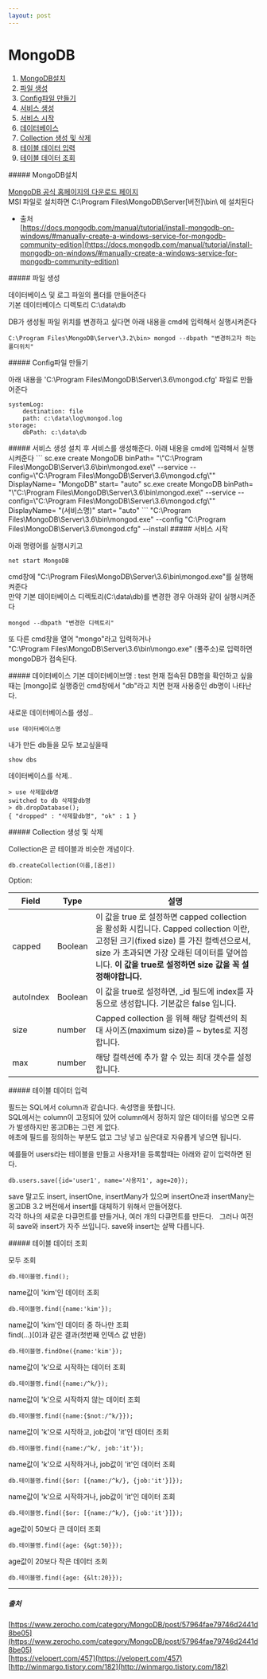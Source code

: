 ```yaml
---
layout: post
---
```


# MongoDB

1. [MongoDB설치](#no1)  
2. [파일 생성](#no2)  
3. [Config파일 만들기](#no3)  
4. [서비스 생성](#no4)  
5. [서비스 시작](#no5)  
6. [데이터베이스](#no6)   
7. [Collection 생성 및 삭제](#no7)  
8. [테이블 데이터 입력](#no8)  
9. [테이블 데이터 조회](#no9)  


<a name="no1"/>
##### MongoDB설치

[MongoDB 공식 홈페이지의 다운로드 페이지](https://www.mongodb.com/download-center?jmp=homepage#community)  
MSI 파일로 설치하면 C:\Program Files\MongoDB\Server\[버전]\bin\ 에 설치된다
- 출처  
[https://docs.mongodb.com/manual/tutorial/install-mongodb-on-windows/#manually-create-a-windows-service-for-mongodb-community-edition](https://docs.mongodb.com/manual/tutorial/install-mongodb-on-windows/#manually-create-a-windows-service-for-mongodb-community-edition)


<a name="no2"/>
##### 파일 생성

데이터베이스 및 로그 파일의 폴더를 만들어준다  
기본 데이터베이스 디렉토리 C:\data\db  

DB가 생성될 파일 위치를 변경하고 싶다면 아래 내용을 cmd에 입력해서 실행시켜준다  
```
C:\Program Files\MongoDB\Server\3.2\bin> mongod --dbpath "변경하고자 하는 폴더위치"
```


<a name="no3"/>
##### Config파일 만들기

아래 내용을 'C:\Program Files\MongoDB\Server\3.6\mongod.cfg' 파일로 만들어준다
```
systemLog:
    destination: file
    path: c:\data\log\mongod.log
storage:
    dbPath: c:\data\db
```


<a name="no4"/>
##### 서비스 생성
설치 후 서비스를 생성해준다.  
아래 내용을 cmd에 입력해서 실행시켜준다  
```
sc.exe create MongoDB binPath= "\"C:\Program Files\MongoDB\Server\3.6\bin\mongod.exe\" --service --config=\"C:\Program Files\MongoDB\Server\3.6\mongod.cfg\"" DisplayName= "MongoDB" start= "auto"
sc.exe create MongoDB binPath= "\"C:\Program Files\MongoDB\Server\3.6\bin\mongod.exe\" --service --config=\"C:\Program Files\MongoDB\Server\3.6\mongod.cfg\"" DisplayName= "(서비스명)" start= "auto"
```
"C:\Program Files\MongoDB\Server\3.6\bin\mongod.exe" --config "C:\Program Files\MongoDB\Server\3.6\mongod.cfg" --install


<a name="no5"/>
##### 서비스 시작  

아래 명령어를 실행시키고
```
net start MongoDB
```
cmd창에 "C:\Program Files\MongoDB\Server\3.6\bin\mongod.exe"를 실행해켜준다  
만약 기본 데이터베이스 디렉토리(C:\data\db)를 변경한 경우 아래와 같이 실행시켜준다  
```
mongod --dbpath "변경한 디렉토리"
```
또 다른 cmd창을 열어 "mongo"라고 입력하거나  
"C:\Program Files\MongoDB\Server\3.6\bin\mongo.exe" (풀주소)로 입력하면 mongoDB가 접속된다.


<a name="no6"/>
##### 데이터베이스
기본 데이터베이브명 : test  
현재 접속된 DB명을 확인하고 싶을때는 [mongo]로 실행중인 cmd창에서 "db"라고 치면 현재 사용중인 db명이 나타난다.  
  
새로운 데이터베이스를 생성..  
```
use 데이터베이스명
```
  
내가 만든 db들을 모두 보고싶을때  
```
show dbs
```
  
데이터베이스를 삭제..  
```
> use 삭제할db명
switched to db 삭제할db명
> db.dropDatabase();
{ "dropped" : "삭제할db명", "ok" : 1 }
```


<a name="no7"/>
##### Collection 생성 및 삭제  

Collection은 곧 테이블과 비슷한 개념이다.  

```
db.createCollection(이름,[옵션])
```

Option:  

Field | Type | 설명
--- | --- | ---
capped | Boolean | 이 값을 true 로 설정하면 capped collection 을 활성화 시킵니다. Capped collection 이란, 고정된 크기(fixed size) 를 가진 컬렉션으로서, size 가 초과되면 가장 오래된 데이터를 덮어씁니다. **이 값을 true로 설정하면 size 값을 꼭 설정해야합니다.**
autoIndex | Boolean | 이 값을 true로 설정하면, _id 필드에 index를 자동으로 생성합니다. 기본값은 false 입니다.
size | number | Capped collection 을 위해 해당 컬렉션의 최대 사이즈(maximum size)를 ~ bytes로 지정합니다.
max | number | 해당 컬렉션에 추가 할 수 있는 최대 갯수를 설정합니다.


<a name="no8"/>
##### 테이블 데이터 입력  

필드는 SQL에서 column과 같습니다. 속성명을 뜻합니다.  
SQL에서는 column이 고정되어 있어 column에서 정하지 않은 데이터를 넣으면 오류가 발생하지만 몽고DB는 그런 게 없다.  
애초에 필드를 정의하는 부분도 없고 그냥 넣고 싶은대로 자유롭게 넣으면 됩니다.  

예를들어 users라는 테이블을 만들고 사용자1을 등록할때는 아래와 같이 입력하면 된다.
```
db.users.save({id='user1', name='사용자1', age=20});
```
save 말고도 insert, insertOne, insertMany가 있으며 
insertOne과 insertMany는 몽고DB 3.2 버전에서 insert를 대체하기 위해서 만들어졌다.  
각각 하나의 새로운 다큐먼트를 만들거나, 여러 개의 다큐먼트를 만든다.   
그러나 여전히 save와 insert가 자주 쓰입니다. save와 insert는 살짝 다릅니다.  



<a name="no9"/>
##### 테이블 데이터 조회  

모두 조회  
```
db.테이블명.find();
```
  
name값이 'kim'인 데이터 조회  
```
db.테이블명.find({name:'kim'});
```
  
name값이 'kim'인 데이터 중 하나만 조회  
find(...)[0]과 같은 결과(첫번째 인덱스 값 반환)  
```
db.테이블명.findOne({name:'kim'});
```
  
name값이 'k'으로 시작하는 데이터 조회  
```
db.테이블명.find({name:/^k/});
```
  
name값이 'k'으로 시작하지 않는 데이터 조회  
```
db.테이블명.find({name:{$not:/^k/}});
```
  
name값이 'k'으로 시작하고, job값이 'it'인 데이터 조회  
```
db.테이블명.find({name:/^k/, job:'it'});
```
  
name값이 'k'으로 시작하거나, job값이 'it'인 데이터 조회  
```
db.테이블명.find({$or: [{name:/^k/}, {job:'it'}]});
```
  
name값이 'k'으로 시작하거나, job값이 'it'인 데이터 조회  
```
db.테이블명.find({$or: [{name:/^k/}, {job:'it'}]});
```
  
age값이 50보다 큰 데이터 조회  
```
db.테이블명.find({age: {&gt:50}});
```
  
age값이 20보다 작은 데이터 조회  
```
db.테이블명.find({age: {&lt:20}});
```







---
##### 출처  
[https://www.zerocho.com/category/MongoDB/post/57964fae79746d2441d8be05](https://www.zerocho.com/category/MongoDB/post/57964fae79746d2441d8be05)  
[https://velopert.com/457](https://velopert.com/457)  
[http://winmargo.tistory.com/182](http://winmargo.tistory.com/182)  


